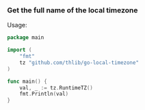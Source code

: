 ### Get the full name of the local timezone

Usage:

```go
package main

import (
    "fmt"
    tz "github.com/thlib/go-local-timezone"
)

func main() {
    val, _ := tz.RuntimeTZ()
    fmt.Println(val)
}
```
